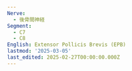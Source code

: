 ```yaml
---
Nerve:
  - 後骨間神経
Segment:
  - C7
  - C8
English: Extensor Pollicis Brevis (EPB)
lastmod: '2025-03-05'
last_edited: 2025-02-27T00:00:00.000Z
---
```




